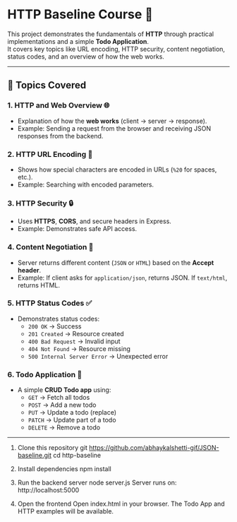 # HTTP Baseline Course 🚀

This project demonstrates the fundamentals of **HTTP** through practical implementations and a simple **Todo Application**.  
It covers key topics like URL encoding, HTTP security, content negotiation, status codes, and an overview of how the web works.  

---

## 📌 Topics Covered

### 1. HTTP and Web Overview 🌐
- Explanation of how the **web works** (client → server → response).
- Example: Sending a request from the browser and receiving JSON responses from the backend.

### 2. HTTP URL Encoding 🔑
- Shows how special characters are encoded in URLs (`%20` for spaces, etc.).
- Example: Searching with encoded parameters.

### 3. HTTP Security 🔒
- Uses **HTTPS**, **CORS**, and secure headers in Express.
- Example: Demonstrates safe API access.

### 4. Content Negotiation 📄
- Server returns different content (`JSON` or `HTML`) based on the **Accept header**.
- Example: If client asks for `application/json`, returns JSON. If `text/html`, returns HTML.

### 5. HTTP Status Codes ✅
- Demonstrates status codes:
  - `200 OK` → Success  
  - `201 Created` → Resource created  
  - `400 Bad Request` → Invalid input  
  - `404 Not Found` → Resource missing  
  - `500 Internal Server Error` → Unexpected error  

### 6. Todo Application 📝
- A simple **CRUD Todo app** using:
  - `GET` → Fetch all todos  
  - `POST` → Add a new todo  
  - `PUT` → Update a todo (replace)  
  - `PATCH` → Update part of a todo  
  - `DELETE` → Remove a todo  

---

1. Clone this repository
git https://github.com/abhaykalshetti-gif/JSON-baseline.git
cd http-baseline

2. Install dependencies
npm install

3. Run the backend server
node server.js
Server runs on: http://localhost:5000

4. Open the frontend
Open index.html in your browser.
The Todo App and HTTP examples will be available.
